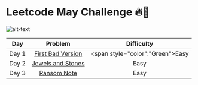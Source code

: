 # Leetcode May Challenge :fire:🧠
![alt-text](https://assets.leetcode.com/static_assets/public/images/LeetCode_Sharing.png "Leetcode May Challenge")


|Day | Problem | Difficulty
|:---:|:------:|:---------:| 
|Day 1|[First Bad Version](https://github.com/atjustbeinghumaid/coding-problems/blob/master/Leetcode%20May%20Challenge/Day%201:%20First%20Bad%20Version)| <span style="color":"Green">Easy</span>|
|Day 2|[Jewels and Stones](https://github.com/atjustbeinghumaid/coding-problems/blob/master/Leetcode%20May%20Challenge/Day%202:%20Jewels%20and%20Stones)| Easy|
|Day 3|[Ransom Note](https://github.com/atjustbeinghumaid/coding-problems/blob/master/Leetcode%20May%20Challenge/Day%203:%20Ransom%20Note)| Easy|
